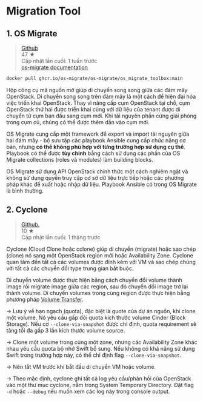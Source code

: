 # Migration Tool 
## 1. OS Migrate

>[Github](https://github.com/os-migrate/os-migrate) </br>
>47 ★ </br>
>Cập nhật lần cuối: 1 tuần trước </br>
>[os-migrate documentation](https://os-migrate.github.io/os-migrate/index.html)

``` bash
docker pull ghcr.io/os-migrate/os-migrate/os_migrate_toolbox:main
```

Hộp công cụ mã nguồn mở giúp di chuyển song song giữa các đám mây OpenStack. Di chuyển song song trên đám mây là một cách để hiện đại hóa việc triển khai OpenStack. Thay vì nâng cấp cụm OpenStack tại chỗ, cụm OpenStack thứ hai được triển khai cùng với dữ liệu của tenant được di chuyển từ cụm ban đầu sang cụm mới. Khi tài nguyên phần cứng giải phóng trong cụm cũ, chúng có thể được thêm dần vào cụm mới. 

OS Migrate cung cấp một framework để export và import tài nguyên giữa hai đám mây - bộ sưu tập các playbook Ansible cung cấp chức năng cơ bản, nhưng **có thể không phù hợp với từng trường hợp sử dụng cụ thể**. Playbook có thể được **tùy chỉnh** bằng cách sử dụng các phần của OS Migrate collections (roles và modules) làm building blocks. 

OS Migrate sử dụng API OpenStack chính thức một cách nghiêm ngặt và không sử dụng quyền truy cập cơ sở dữ liệu trực tiếp hoặc các phương pháp khác để xuất hoặc nhập dữ liệu. Playbook Ansible có trong OS Migrate là bình thường.

## 2. Cyclone

>[Github.](https://github.com/sapcc/cyclone) </br>
>10 ★ </br>
>Cập nhật lần cuối: 1 tháng trước

Cyclone (Cloud Clone hoặc cclone) giúp di chuyển (migrate) hoặc sao chép (clone) nó sang một OpenStack region mới hoặc Availability Zone. Cyclone quan tâm đến tất cả các volumes được đính kèm với VM và sao chép chúng với tất cả các chuyển đổi type trung gian bắt buộc.

Di chuyển volume được thực hiện bằng cách chuyển đổi volume thành image rồi migrate image giữa các region, sau đó chuyển đổi image trở lại thành volume. Di chuyển volumes trong cùng region được thực hiện bằng phương pháp [Volume Transfer](https://docs.openstack.org/cinder/latest/cli/cli-manage-volumes.html#transfer-a-volume).

→ Lưu ý về hạn ngạch (quota), đặc biệt là quote của dự án nguồn, khi clone một volume. Nó yêu cầu gấp đôi quota kích thước volume Cinder (Block Storage). Nếu cờ `--clone-via-snapshot` được chỉ định, quota requirement sẽ tăng tối đa gấp 3 lần kích thước volume source.

→ Clone một volume trong cùng một zone, nhưng các Availability Zone khác nhau yêu cầu quota bộ nhớ Swift bổ sung. Nếu không có khả năng sử dụng Swift trong trường hợp này, có thể chỉ định flag `--clone-via-snapshot`.

→ Nên tắt VM trước khi bắt đầu di chuyển VM hoặc volume.

→ Theo mặc định, cyclone ghi tất cả log yêu cầu/phản hồi của OpenStack vào một thư mục cyclone, nằm trong System Temporary Directory. Đặt flag `-d` hoặc `--debug` nếu muốn xem các log này trong console output.
